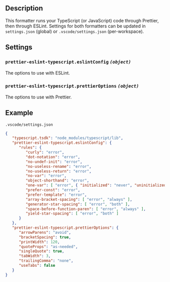 ## Description
This formatter runs your TypeScript (or JavaScript) code through Prettier, then through ESLint. Settings for both formatters can be updated in `settings.json` (global) or `.vscode/settings.json` (per-workspace).

## Settings
### `prettier-eslint-typescript.eslintConfig` *`(object)`*
The options to use with ESLint.

### `prettier-eslint-typescript.prettierOptions` *`(object)`*
The options to use with Prettier.

## Example
`.vscode/settings.json`
```json
{
   "typescript.tsdk": "node_modules/typescript/lib",
   "prettier-eslint-typescript.eslintConfig": {
      "rules": {
         "curly": "error",
         "dot-notation": "error",
         "no-undef-init": "error",
         "no-useless-rename": "error",
         "no-useless-return": "error",
         "no-var": "error",
         "object-shorthand": "error",
         "one-var": [ "error", { "initialized": "never", "uninitialized": "always" } ],
         "prefer-const": "error",
         "prefer-template": "error",
         "array-bracket-spacing": [ "error", "always" ],
         "generator-star-spacing": [ "error", "both" ],
         "space-before-function-paren": [ "error", "always" ],
         "yield-star-spacing": [ "error", "both" ]
      }
   },
   "prettier-eslint-typescript.prettierOptions": {
      "arrowParens": "avoid",
      "bracketSpacing": true,
      "printWidth": 120,
      "quoteProps": "as-needed",
      "singleQuote": true,
      "tabWidth": 3,
      "trailingComma": "none",
      "useTabs": false
   }
}
```

